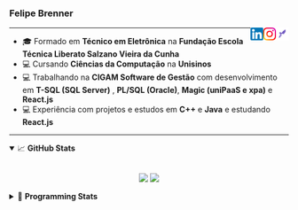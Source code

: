 <h3>Felipe Brenner</h3>

<a href="https://app.rocketseat.com.br/me/felipe-de-oliveira-brenner-conta-ignite" target="_blank" rel="nofollow"><img align="right" width="23rem" src="./assets/rocketseat.png" alt="Rocketseat: @felipe-de-oliveira-brenner-conta-ignite"/></a>
<a href="https://www.instagram.com/felipeobrenner/" target="_blank" rel="nofollow"><img align="right" width="23rem" src="./assets/instagram.png" alt="Instagram: @felipeobrenner"/></a>
<a href="https://www.linkedin.com/in/felipe-de-oliveira-brenner/" target="_blank" rel="nofollow"><img align="right" width="23rem" src="./assets/linkedin.png" alt="LinkedIn: @felipe-de-oliveira-brenner"/></a>

---

- 🎓 Formado em **Técnico em Eletrônica** na **Fundação Escola Técnica Liberato Salzano Vieira da Cunha**
- 💻 Cursando **Ciências da Computação** na **Unisinos**
- 💻 Trabalhando na **CIGAM Software de Gestão** com desenvolvimento em **T-SQL (SQL Server)** , **PL/SQL (Oracle)**, **Magic (uniPaaS e xpa)** e **React.js**
- 💻 Experiência com projetos e estudos em **C++** e **Java** e estudando **React.js**

---

<details open>
  <summary>📈 <b>GitHub Stats</b></summary>
  <br>
  <p align="center">
  <img src="https://github-readme-stats.vercel.app/api?username=felipebrenner&show_icons=true&theme=dark"/>
  <img src="https://github-readme-stats.vercel.app/api/top-langs/?username=felipebrenner&layout=compact&theme=dark">
  </p>

</details>

<details>
  <summary>🤖 <b>Programming Stats</b></summary>
  <br/>

  <!--START_SECTION:waka-->
**🐱 My GitHub Data** 

> 🏆 519 Contributions in the Year 2021
 > 
> 📦 128.3 kB Used in GitHub's Storage 
 > 
> 🚫 Not Opted to Hire
 > 
> 📜 21 Public Repositories 
 > 
> 🔑 0 Private Repositories  
 > 
**I'm a Night 🦉** 

```text
🌞 Morning    41 commits     ██░░░░░░░░░░░░░░░░░░░░░░░   8.15% 
🌆 Daytime    128 commits    ██████░░░░░░░░░░░░░░░░░░░   25.45% 
🌃 Evening    311 commits    ███████████████░░░░░░░░░░   61.83% 
🌙 Night      23 commits     █░░░░░░░░░░░░░░░░░░░░░░░░   4.57%

```
📅 **I'm Most Productive on Sunday** 

```text
Monday       77 commits     ███░░░░░░░░░░░░░░░░░░░░░░   15.31% 
Tuesday      109 commits    █████░░░░░░░░░░░░░░░░░░░░   21.67% 
Wednesday    55 commits     ██░░░░░░░░░░░░░░░░░░░░░░░   10.93% 
Thursday     51 commits     ██░░░░░░░░░░░░░░░░░░░░░░░   10.14% 
Friday       27 commits     █░░░░░░░░░░░░░░░░░░░░░░░░   5.37% 
Saturday     63 commits     ███░░░░░░░░░░░░░░░░░░░░░░   12.52% 
Sunday       121 commits    ██████░░░░░░░░░░░░░░░░░░░   24.06%

```


📊 **This Week I Spent My Time On** 

```text
💬 Programming Languages: 
JSX                      15 hrs 56 mins      ███████████████░░░░░░░░░░   59.54% 
JSON                     7 hrs 11 mins       ██████░░░░░░░░░░░░░░░░░░░   26.87% 
JavaScript               1 hr 46 mins        █░░░░░░░░░░░░░░░░░░░░░░░░   6.63% 
Markdown                 1 hr 1 min          █░░░░░░░░░░░░░░░░░░░░░░░░   3.82% 
Bash                     17 mins             ░░░░░░░░░░░░░░░░░░░░░░░░░   1.08%

🔥 Editors: 
VS Code                  26 hrs 47 mins      █████████████████████████   100.0%

🐱‍💻 Projects: 
www_CGFrontEnd           17 hrs 3 mins       ████████████████░░░░░░░░░   63.7% 
barcode-qrcode-reader    5 hrs 23 mins       █████░░░░░░░░░░░░░░░░░░░░   20.16% 
www_CGFrontTemplate      4 hrs 14 mins       ████░░░░░░░░░░░░░░░░░░░░░   15.83% 
React-QR-Generator-Scanne4 mins              ░░░░░░░░░░░░░░░░░░░░░░░░░   0.27% 
Unknown Project          0 secs              ░░░░░░░░░░░░░░░░░░░░░░░░░   0.05%

💻 Operating System: 
Linux                    25 hrs 12 mins      ███████████████████████░░   94.1% 
Windows                  1 hr 34 mins        █░░░░░░░░░░░░░░░░░░░░░░░░   5.9%

```

**I Mostly Code in TypeScript** 

```text
TypeScript               8 repos             ██████████░░░░░░░░░░░░░░░   40.0% 
Java                     3 repos             ███░░░░░░░░░░░░░░░░░░░░░░   15.0% 
CSS                      2 repos             ██░░░░░░░░░░░░░░░░░░░░░░░   10.0% 
JavaScript               2 repos             ██░░░░░░░░░░░░░░░░░░░░░░░   10.0% 
Assembly                 1 repo              █░░░░░░░░░░░░░░░░░░░░░░░░   5.0%

```



 Last Updated on 30/10/2021
<!--END_SECTION:waka-->
</details>
